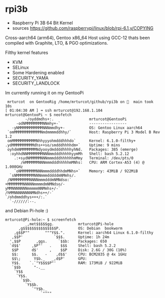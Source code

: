 # rpi3b
 - Raspberry Pi 3B 64 Bit Kernel
 - sources https://github.com/raspberrypi/linux/blob/rpi-6.1.y/COPYING

Cross-aarch64 (arm64), Gentoo x86_64 Host using GCC-12 thats been compiled with Graphite, LTO, & PGO optimizations.

Filthy kernel features
 - KVM
 - SELinux
 - Some Hardening enabled
 - SECURITY_YAMA
 - SECURITY_LANDLOCK

Im currently running it on my GentooPi

```
 mrturcot  on GentooRig /home/mrturcot/github/rpi3b on   main took 10s
[ 01:04:30 AM ] ➜ ssh mrturcot@192.168.1.104
mrturcot@GentooPi ~ $ neofetch 
         -/oyddmdhs+:.                mrturcot@GentooPi 
     -odNMMMMMMMMNNmhy+-`             ----------------- 
   -yNMMMMMMMMMMMNNNmmdhy+-           OS: Gentoo Linux aarch64 
 `omMMMMMMMMMMMMNmdmmmmddhhy/`        Host: Raspberry Pi 3 Model B Rev 1.2 
 omMMMMMMMMMMMNhhyyyohmdddhhhdo`      Kernel: 6.1.0-filthy+ 
.ydMMMMMMMMMMdhs++so/smdddhhhhdm+`    Uptime: 9 mins 
 oyhdmNMMMMMMMNdyooydmddddhhhhyhNd.   Packages: 385 (emerge) 
  :oyhhdNNMMMMMMMNNNmmdddhhhhhyymMh   Shell: bash 5.2.12 
    .:+sydNMMMMMNNNmmmdddhhhhhhmMmy   Terminal: /dev/pts/0 
       /mMMMMMMNNNmmmdddhhhhhmMNhs:   CPU: ARM Cortex-A53 (4) @ 1.000GHz 
    `oNMMMMMMMNNNmmmddddhhdmMNhs+`    Memory: 43MiB / 922MiB 
  `sNMMMMMMMMNNNmmmdddddmNMmhs/.
 /NMMMMMMMMNNNNmmmdddmNMNdso:`                                
+MMMMMMMNNNNNmmmmdmNMNdso/-                                   
yMMNNNNNNNmmmmmNNMmhs+/-`
/hMMNNNNNNNNMNdhs++/-`
`/ohdmmddhys+++/:.`
  `-//////:--.
```

 and Debian Pi-hole :)

```
mrturcot@Pi-hole:~ $ screenfetch 
         _,met$$$$$gg.           mrturcot@Pi-hole
      ,g$$$$$$$$$$$$$$$P.        OS: Debian  bookworm
    ,g$$P""       """Y$$.".      Kernel: aarch64 Linux 6.1.0-filthy
   ,$$P'              `$$$.      Uptime: 1h 24m
  ',$$P       ,ggs.     `$$b:    Packages: 650
  `d$$'     ,$P"'   .    $$$     Shell: bash 5.2.2
   $$P      d$'     ,    $$P     Disk: 2.6G / 30G (10%)
   $$:      $$.   -    ,d$$'     CPU: BCM2835 @ 4x 1GHz
   $$\;      Y$b._   _,d$P'      GPU: 
   Y$$.    `.`"Y$$$$P"'          RAM: 173MiB / 922MiB
   `$$b      "-.__              
    `Y$$                        
     `Y$$.                      
       `$$b.                    
         `Y$$b.                 
            `"Y$b._             
                `""""
```
